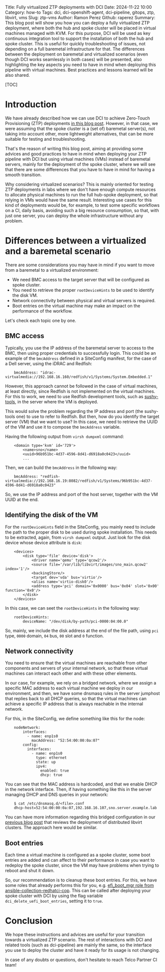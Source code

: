 Title: Fully virtualized ZTP deployments with DCI
Date: 2024-11-22 10:00
Category: how-to
Tags: dci, dci-openshift-agent, dci-pipeline, gitops, ztp, libvirt, vms
Slug: ztp-vms
Author: Ramon Perez
Github: raperez
Summary: This blog post will show you how you can deploy a fully virtualized ZTP deployment, where both the hub and spoke cluster will be placed in virtual machines managed with KVM. For this purpose, DCI will be used as key continuous integration tool to support the installation of both the hub and spoke cluster. This is useful for quickly troubleshooting of issues, not depending on a full baremetal infrastructure for that. The differences between the deployment on baremetal and virtualized scenarios (even though DCI works seamlessly in both cases) will be presented, also highlighting the key aspects you need to have in mind when deploying this pipeline with virtual machines. Best practices and lessons learned will be also shared.

[TOC]

# Introduction

We have already described how we can use DCI to achieve Zero-Touch Provisioning (ZTP) deployments [in this blog post](gitops-ztp-with-dci.html). However, in that case, we were assuming that the spoke cluster is a (set of) baremetal server(s), not taking into account other, more lightweight alternatives, that can be more suitable for testing and troubleshooting.

That's the reason of writing this blog post, aiming at providing some advices and good practices to have in mind when deploying your ZTP pipeline with DCI but using virtual machines (VMs) instead of baremetal servers, mainly for the deployment of the spoke cluster, where we will see that there are some differences that you have to have in mind for having a smooth transition.

Why considering virtualized scenarios? This is mainly oriented for testing ZTP deployments in labs where we don't have enough compute resources to allocate physical machines to run the full hub-spoke deployment, so that relying in VMs would have the same result. Interesting use cases for this kind of deployments would be, for example, to test some specific workflows on a CI, daily basis, avoiding such a big resource consumption, so that, with just one server, you can deploy the whole infrastructure without any problem.

# Differences between a virtualized and a baremetal scenario

There are some considerations you may have in mind if you want to move from a baremetal to a virtualized environment:

- We need BMC access to the target server that will be configured as spoke cluster.
- You need to retrieve the proper `rootDeviceHints` to be used to identify the disk VM.
- Network connectivity between physical and virtual servers is required.
- Boot entries on the virtual machine may make an impact on the performance of the workflow.

Let's check each topic one by one.

## BMC access

Typically, you use the IP address of the baremetal server to access to the BMC, then using proper credentials to successfully login. This could be an example of the `bmcAddress` defined in a SiteConfig manifest, for the case of a Dell server, using the iDRAC and Redfish:

        bmcAddress: "idrac-virtualmedia://192.168.16.160/redfish/v1/Systems/System.Embedded.1"

However, this approach cannot be followed in the case of virtual machines, at least directly, since Redfish is not implemented on the virtual machines. For this to work, we need to use Redfish development tools, such as [sushy-tools](https://github.com/openstack/sushy-tools), in the server where the VM is deployed.

This would solve the problem regarding the IP address and port (the sushy-tools one) to use to refer to Redfish. But then, how do you identify the target server (VM) that we want to use? In this case, we need to retrieve the UUID of the VM and use it to compose the `bmcAddress` variable.

Having the following output from `virsh dumpxml` command:

        <domain type='kvm' id='729'>
            <name>sno</name>
            <uuid>96b951bc-4d37-4596-8d41-d6918a0c0423</uuid>
            ...

Then, we can build the `bmcAddress` in the following way:

        bmcAddress: "redfish-virtualmedia://192.168.16.19:8082/redfish/v1/Systems/96b951bc-4d37-4596-8d41-d6918a0c0423"

So, we use the IP address and port of the host server, together with the VM UUID at the end.

## Identifying the disk of the VM

For the `rootDeviceHints` field in the SiteConfig, you mainly need to include the path to the proper disk to be used during spoke installation. This needs to be extracted, again, from `virsh dumpxml` output. Just look for the disk device whose device attribute is `disk`:

        <devices>
            <disk type='file' device='disk'>
                <driver name='qemu' type='qcow2'/>
                <source file='/var/lib/libvirt/images/sno_main.qcow2' index='1'/>
                <backingStore/>
                <target dev='vda' bus='virtio'/>
                <alias name='virtio-disk0'/>
                <address type='pci' domain='0x0000' bus='0x04' slot='0x00' function='0x0'/>
            </disk>
        </devices>

In this case, we can seet the `rootDeviceHints` in the following way:

        rootDeviceHints:
            deviceName: "/dev/disk/by-path/pci-0000:04:00.0"

So, mainly, we include the disk address at the end of the file path, using `pci` type, `0000` domain, `04` bus, `00` slot and `0` function.

## Network connectivity

You need to ensure that the virtual machines are reachable from other components and servers of your internal network, so that these virtual machines can interact each other and with these other elements.

In our case, for example, we rely on a bridged network, where we assign a specific MAC address to each virtual machine we deploy in our environment, and then, we have some dnsmasq rules in the server jumphost that replies back to all DHCP queries, so that the virtual machines can achieve a specific IP address that is always reachable in the internal network.

For this, in the SiteConfig, we define something like this for the node:

        nodeNetwork:
            interfaces:
              - name: enp1s0
                macAddress: "52:54:00:00:0a:07"
            config:
              interfaces:
                - name: enp1s0
                  type: ethernet
                  state: up
                  ipv4:
                    enabled: true
                    dhcp: true

You can see that the MAC address is hardcoded, and that we enable DHCP in the network interface. Then, if having something like this in the server managing DHCP and DNS queries in your network:

        $ cat /etc/dnsmasq.d/<file>.conf
        dhcp-host=52:54:00:00:0a:07,192.168.16.107,sno.server.example.lab

You can have more information regarding this bridged configuration in our [previous blog post](distributed-libvirt-clusters.html) that reviews the deployment of distributed libvirt clusters. The approach here would be similar.

## Boot entries

Each time a virtual machine is configured as a spoke cluster, some boot entries are added and can affect to their performance in case you want to redeploy the spoke cluster, since the VM may have problems when trying to reboot and shut it down.

So, our recommendation is to cleanup these boot entries. For this, we have some roles that already performs this for you, e.g. [efi_boot_mgr role from ansible-collection-redhatci-cop](https://github.com/redhatci/ansible-collection-redhatci-ocp/tree/main/roles/efi_boot_mgr). This can be called after deploying your spoke cluster with DCI by using the flag variable `dci_delete_uefi_boot_entries`, setting it to `true`.

# Conclusion

We hope these instructions and advices are useful for your transition towards a virtualized ZTP scenario. The rest of interactions with DCI and related tools (such as dci-pipeline) are mainly the same, so the interface you use to deploy the cluster and have it ready for its usage is not changing.

In case of any doubts or questions, don't hesitate to reach Telco Partner CI team!
